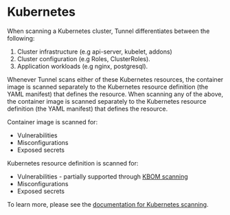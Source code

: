 # Kubernetes

When scanning a Kubernetes cluster, Tunnel differentiates between the following:

1. Cluster infrastructure (e.g api-server, kubelet, addons)
1. Cluster configuration (e.g Roles, ClusterRoles).
1. Application workloads (e.g nginx, postgresql).

Whenever Tunnel scans either of these Kubernetes resources, the container image is scanned separately to the Kubernetes resource definition (the YAML manifest) that defines the resource.
When scanning any of the above, the container image is scanned separately to the Kubernetes resource definition (the YAML manifest) that defines the resource.

Container image is scanned for:

- Vulnerabilities
- Misconfigurations
- Exposed secrets

Kubernetes resource definition is scanned for:

- Vulnerabilities - partially supported through [KBOM scanning](../target/kubernetes.md#kbom)
- Misconfigurations
- Exposed secrets

To learn more, please see the [documentation for Kubernetes scanning](../target/kubernetes.md).
